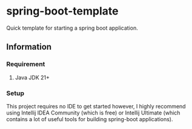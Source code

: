 # spring-boot-template

Quick template for starting a spring boot application.

## Information

### Requirement

1. Java JDK 21+

### Setup

This project requires no IDE to get started however, I highly recommend using Intellij IDEA
Community (which is free) or Intellij Ultimate (which contains a lot of useful tools for building
spring-boot applications).